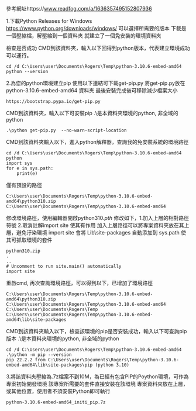 ﻿參考網址https://www.readfog.com/a/1636357495152807936

1.下載Python Releases for Windows
    https://www.python.org/downloads/windows/
    可以選擇所需要的版本
    下載是一個壓縮檔，解壓縮到一個資料夾
    就建立了一個免安裝的環境資料夾

檢查是否成功
CMD到該資料夾，輸入以下回得到python版本，代表建立環境成功可以運行。

    cd /d C:\Users\user\Documents\Rogers\Temp\python-3.10.6-embed-amd64
    python --version

2.為您的python環境建立pip
    使用以下連結可下載get-pip.py
    將get-pip.py放在 python-3.10.6-embed-amd64 資料夾
    最後安裝完成後可移除減少檔案大小

    https://bootstrap.pypa.io/get-pip.py

CMD到該資料夾，輸入以下可安裝pip
.\是本資料夾環境的python, 非全域的python

    .\python get-pip.py  --no-warn-script-location

CMD到該資料夾輸入以下，進入python解釋器，查詢我的免安裝系統的環境路徑

    cd /d C:\Users\user\Documents\Rogers\Temp\python-3.10.6-embed-amd64
    python
    import sys
    for e in sys.path:
        print(e)

僅有預設的路徑

    C:\Users\user\Documents\Rogers\Temp\python-3.10.6-embed-amd64\python310.zip
    C:\Users\user\Documents\Rogers\Temp\python-3.10.6-embed-amd64

修改環境路徑，使用編輯器開啟python310._pth_
修改如下，1.加入上層的相對路徑符號 2.取消註解import site 使其有作用
加入上層路徑可以將專案資料夾放在其上層，避免汙染環境
import site 會將 Lib\site-packages 自動添加到 sys.path 使其可抓取環境的套件

    python310.zip
    .
    ..
    # Uncomment to run site.main() automatically
    import site

重啟cmd, 再次查詢環境路徑，可以得到以下，已增加了環境路徑

    C:\Users\user\Documents\Rogers\Temp\python-3.10.6-embed-amd64\python310.zip
    C:\Users\user\Documents\Rogers\Temp\python-3.10.6-embed-amd64
    C:\Users\user\Documents\Rogers\Temp
    C:\Users\user\Documents\Rogers\Temp\python-3.10.6-embed-amd64\lib\site-packages

CMD到該資料夾輸入以下，檢查該環境的pip是否安裝成功，輸入以下可查詢pip版本
.\是本資料夾環境的python, 非全域的python
    
    cd /d C:\Users\user\Documents\Rogers\Temp\python-3.10.6-embed-amd64
    .\python -m pip --version
    pip 22.2.2 from C:\Users\user\Documents\Rogers\Temp\python-3.10.6-embed-amd64\lib\site-packages\pip (python 3.10)

3.將該資料夾壓縮為.7z檔案不到10M，為已經有包含PIP的Poython環境，可作為專案初始開發環境
該專案所需要的套件直接安裝在該環境
專案資料夾放在上層，或其他位置，使用者不須安裝Python即可執行

    python-3.10.6-embed-amd64_initi_pip.7z